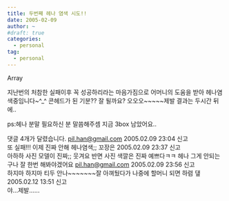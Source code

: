 ```yaml
---
title: 두번째 헤나 염색 시도!!
date: 2005-02-09
author: ~
#draft: true
categories:
  - personal
tag:
  - personal
---
```




Array

지난번의 처참한 실패이후
꼭 성공하리라는 마음가짐으로 어머니의 도움을 받아
헤나염색중임니다~^_^
콘헤드가 된 기분??
잘 될까요?
오오오~~~~~제발
결과는 두시간 뒤에..

ps:헤나 분말 필요하신 분 말씀해주셈
    지금 3box 남았어요..


 댓글  4개가 달렸습니다.
 pil.han@gmail.com 2005.02.09 23:04 신고   
또 실패!!! 이제 진짜 안해 헤나염색;;
 꼬장은 2005.02.09 23:37 신고   
아하하 사진 모델이 진짜;; 웃겨요 반면 사진 색깔은 진짜 예쁘다ㅋㅋ 헤나 그게 안되는구나 잘 한번 해봐야겠어요
 pil.han@gmail.com 2005.02.09 23:56 신고   
하지마 하지마 티두 안나~~~~~~~잘 아껴뒀다가 나중에 할머니 되면 하렴
 &#45850; 2005.02.12 13:51 신고   
야...제발......




